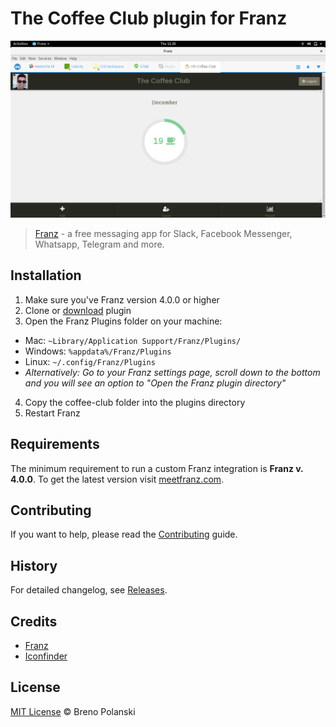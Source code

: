 # The Coffee Club plugin for Franz

![demo](./demo.png)

> [Franz](http://meetfranz.com/) - a free messaging app for Slack, Facebook Messenger, Whatsapp, Telegram and more.

## Installation

1. Make sure you've Franz version 4.0.0 or higher
2. Clone or [download](https://github.com/coffee-club/coffee-club-franz-plugin/archive/master.zip) plugin
3. Open the Franz Plugins folder on your machine:
  - Mac: `~Library/Application Support/Franz/Plugins/`
  - Windows: `%appdata%/Franz/Plugins`
  - Linux: `~/.config/Franz/Plugins`
  - *Alternatively: Go to your Franz settings page, scroll down to the bottom and you will see an option to "Open the Franz plugin directory"*
4. Copy the coffee-club folder into the plugins directory
5. Restart Franz

## Requirements

The minimum requirement to run a custom Franz integration is **Franz v. 4.0.0**. To get the latest version visit [meetfranz.com](http://meetfranz.com/).

## Contributing

If you want to help, please read the [Contributing](https://github.com/coffee-club/coffee-club-franz-plugin/blob/master/CONTRIBUTING.md) guide.

## History

For detailed changelog, see [Releases](https://github.com/coffee-club/coffee-club-franz-plugin/releases).

## Credits

- [Franz](http://meetfranz.com)
- [Iconfinder](https://www.iconfinder.com/icons/1393/coffee_cup_hot_tea_icon)

## License

[MIT License](http://brenopolanski.mit-license.org/) © Breno Polanski
